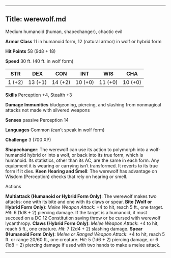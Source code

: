 -------------------------
Title: werewolf.md
-------------------------


Medium humanoid (human, shapechanger), chaotic evil

**Armor Class** 11 in humanoid form, 12 (natural armor) in wolf or
hybrid form

**Hit Points** 58 (9d8 + 18)

**Speed** 30 ft. (40 ft. in wolf form)

  STR|         DEX|         CON|         INT|         WIS|         CHA
  -----------| -----------| -----------| -----------| -----------| -----------|
   1 (+2)   | 13 (+1)   | 14 (+2)   | 10 (+0)   | 11 (+0)   | 10 (+0)

**Skills** Perception +4, Stealth +3

**Damage Immunities** bludgeoning, piercing, and slashing from
nonmagical attacks not made with silvered weapons

**Senses** passive Perception 14

**Languages** Common (can’t speak in wolf form)

**Challenge** 3 (700 XP)


**Shapechanger**: The werewolf can use its action to polymorph into
    a wolf-humanoid hybrid or into a wolf, or back into its true form,
    which is humanoid. Its statistics, other than its AC, are the same
    in each form. Any equipment it is wearing or carrying
    isn’t transformed. It reverts to its true form if it dies.
**Keen Hearing and Smell**: The werewolf has advantage on
    Wisdom (Perception) checks that rely on hearing or smell.


Actions

**Multiattack (Humanoid or Hybrid Form Only)**: The werewolf makes
    two attacks: one with its bite and one with its claws or spear.
**Bite (Wolf or Hybrid Form Only)**: *Melee Weapon Attack*: +4 to
    hit, reach 5 ft., one target. *Hit*: 6 (1d8 + 2) piercing damage. If
    the target is a humanoid, it must succeed on a DC 12 Constitution
    saving throw or be cursed with werewolf lycanthropy.
**Claws (Hybrid Form Only)**: *Melee Weapon Attack*: +4 to hit,
    reach 5 ft., one creature. *Hit*: 7 (2d4 + 2) slashing damage.
**Spear (Humanoid Form Only)**: *Melee or Ranged Weapon Attack*: +4
    to hit, reach 5 ft. or range 20/60 ft., one creature. *Hit*: 5
    (1d6 + 2) piercing damage, or 6 (1d8 + 2) piercing damage if used
    with two hands to make a melee attack.

------------


